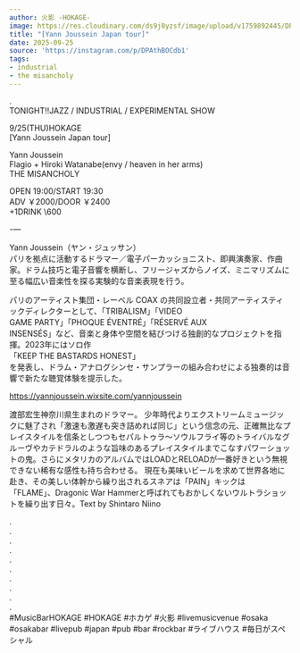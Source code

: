```yaml
---
author: 火影 -HOKAGE-
image: https://res.cloudinary.com/ds9j0yzsf/image/upload/v1759892445/DPAthBOCdb1.jpg
title: "[Yann Joussein Japan tour]"
date: 2025-09-25
source: 'https://instagram.com/p/DPAthBOCdb1'
tags:
- industrial
- the misancholy
---
```

.<br>
TONIGHT‼️JAZZ / INDUSTRIAL / EXPERIMENTAL SHOW

9/25(THU)HOKAGE<br>
[Yann Joussein Japan tour]

Yann Joussein<br>
Flagio + Hiroki Watanabe(envy / heaven in her arms)<br>
THE MISANCHOLY

OPEN 19:00/START 19:30<br>
ADV ￥2000/DOOR ￥2400<br>
+1DRINK \600

-—

Yann Joussein（ヤン・ジュッサン）<br>
パリを拠点に活動するドラマー／電子パーカッショニスト、即興演奏家、作曲家。ドラム技巧と電子音響を横断し、フリージャズからノイズ、ミニマリズムに至る幅広い音楽性を探る実験的な音楽表現を行う。

パリのアーティスト集団・レーベル COAX の共同設立者・共同アーティスティックディレクターとして、「TRIBALISM」「VIDEO<br>
GAME PARTY」「PHOQUE ÉVENTRÉ」「RÉSERVÉ AUX<br>
INSENSÉS」など、音楽と身体や空間を結びつける独創的なプロジェクトを指揮。2023年にはソロ作<br>
「KEEP THE BASTARDS HONEST」<br>
を発表し、ドラム・アナログシンセ・サンプラーの組み合わせによる独奏的は音響で新たな聴覚体験を提示した。

https://yannjoussein.wixsite.com/yannjoussein

渡部宏生神奈川県生まれのドラマー。 少年時代よりエクストリームミュージックに魅了され「激速も激遅も突き詰めれば同じ」という信念の元、正確無比なプレイスタイルを信条としつつもセパルトゥラ～ソウルフライ等のトライバルなグルーヴやカテドラルのような旨味のあるプレイスタイルまでこなすパワーショットの鬼。さらにメタリカのアルバムではLOADとRELOADが一番好きという無視できない稀有な感性も持ち合わせる。 現在も美味いビールを求めて世界各地に赴き、その美しい体幹から繰り出されるスネアは「PAIN」キックは「FLAME」、Dragonic War Hammerと呼ばれてもおかしくないウルトラショットを繰り出す日々。Text by Shintaro Niino

.<br>
.<br>
.<br>
.<br>
.<br>
.<br>
.<br>
.<br>
.<br>
.<br>
#MusicBarHOKAGE #HOKAGE #ホカゲ #火影 #livemusicvenue #osaka #osakabar #livepub #japan #pub #bar #rockbar #ライブハウス #毎日がスペシャル